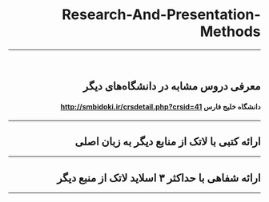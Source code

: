 <div dir="rtl">


# Research-And-Presentation-Methods

--------------
<br>

## معرفی دروس مشابه در دانشگاه‌های دیگر

#### دانشگاه خلیج فارس http://smbidoki.ir/crsdetail.php?crsid=41

--------------

## ارائه کتبی با لاتک از منابع دیگر به زبان اصلی

--------------

## ارائه شفاهی با حداکثر ۳ اسلاید لاتک از منبع دیگر

--------------
